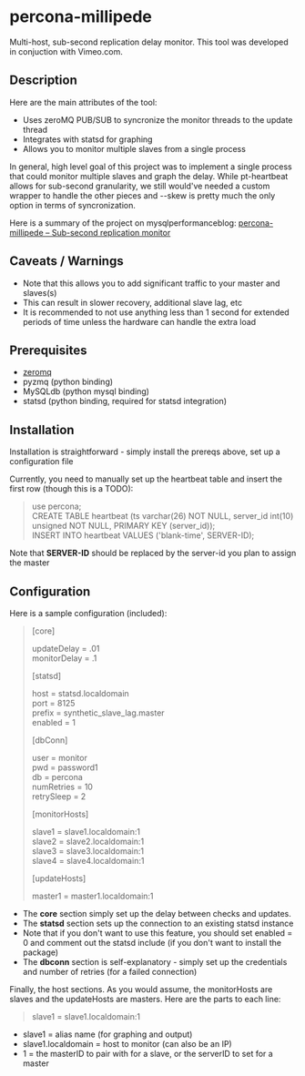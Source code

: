 percona-millipede
=================

Multi-host, sub-second replication delay monitor.  This tool was developed in conjuction with Vimeo.com.

Description
-----------

Here are the main attributes of the tool:

* Uses zeroMQ PUB/SUB to syncronize the monitor threads to the update thread
* Integrates with statsd for graphing
* Allows you to monitor multiple slaves from a single process

In general, high level goal of this project was to implement a single process that could monitor multiple slaves and graph the delay.  While pt-heartbeat allows for sub-second granularity, we still would've needed a custom wrapper to handle the other pieces and --skew is pretty much the only option in terms of syncronization.  

Here is a summary of the project on mysqlperformanceblog: [percona-millipede – Sub-second replication monitor](http://www.mysqlperformanceblog.com/2014/04/15/percona-millipede-sub-second-replication-monitor/)

Caveats / Warnings
------------------

* Note that this allows you to add significant traffic to your master and slaves(s)
 * This can result in slower recovery, additional slave lag, etc
 * It is recommended to not use anything less than 1 second for extended periods of time unless the hardware can handle the extra load

Prerequisites
-------------

* [zeromq](http://zeromq.org/)
* pyzmq (python binding)
* MySQLdb (python mysql binding)
* statsd (python binding, required for statsd integration)

Installation
------------

Installation is straightforward - simply install the prereqs above, set up a configuration file

Currently, you need to manually set up the heartbeat table and insert the first row (though this is a TODO):

> use percona;  
> CREATE TABLE heartbeat (ts varchar(26) NOT NULL, server_id int(10) unsigned NOT NULL, PRIMARY KEY (server_id));  
> INSERT INTO heartbeat VALUES ('blank-time', SERVER-ID);

Note that **SERVER-ID** should be replaced by the server-id you plan to assign the master

Configuration
-------------

Here is a sample configuration (included):

> [core]
> 
> updateDelay = .01  
> monitorDelay = .1
> 
> [statsd]
> 
> host = statsd.localdomain  
> port = 8125  
> prefix = synthetic_slave_lag.master  
> enabled = 1
> 
> [dbConn]
> 
> user = monitor  
> pwd = password1  
> db = percona  
> numRetries = 10  
> retrySleep = 2
> 
> [monitorHosts]
> 
> slave1 = slave1.localdomain:1  
> slave2 = slave2.localdomain:1  
> slave3 = slave3.localdomain:1  
> slave4 = slave4.localdomain:1
> 
> [updateHosts]
> 
> master1 = master1.localdomain:1

* The **core** section simply set up the delay between checks and updates.
* The **statsd** section sets up the connection to an existing statsd instance
 * Note that if you don't want to use this feature, you should set enabled = 0 and comment out the statsd include (if you don't want to install the package)
* The **dbconn** section is self-explanatory - simply set up the credentials and number of retries (for a failed connection)

Finally, the host sections.  As you would assume, the monitorHosts are slaves and the updateHosts are masters.  Here are the parts to each line:

> slave1 = slave1.localdomain:1

* slave1 = alias name (for graphing and output)
* slave1.localdomain = host to monitor (can also be an IP)
* 1 = the masterID to pair with for a slave, or the serverID to set for a master

